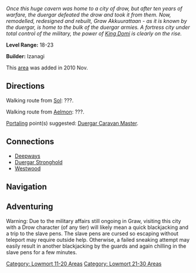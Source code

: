 *Once this huge cavern was home to a city of drow, but after ten years
of warfare, the duergar defeated the drow and took it from them. Now,
remodelled, redesigned and rebuilt, Graw Akkuurattaan - as it is known
by the duergar, is home to the bulk of the duergar armies. A fortress
city under total control of the military, the power of [King
Domi](King_Domi "wikilink") is clearly on the rise.*

**Level Range:** 18-23

**Builder:** Izanagi

This [area](:Category:_Areas.md "wikilink") was added in 2010 Nov.  

## Directions

Walking route from [Sol](Sol.md "wikilink"): ???.

Walking route from [Aelmon](Aelmon.md "wikilink"): ???.

[Portaling](Portal.md "wikilink") point(s) suggested: [Duergar Caravan
Master](Duergar_Caravan_Master "wikilink").

## Connections

-   [Deepways](:Category:Deepways.md "wikilink")
-   [Duergar Stronghold](:Category:_Duergar_Stronghold.md "wikilink")
-   [Westwood](:Category:Westwood.md "wikilink")

## Navigation

## Adventuring

Warning: Due to the military affairs still ongoing in Graw, visiting
this city with a Drow character (of any tier) will likely mean a quick
blackjacking and a trip to the slave pens. The slave pens are cursed so
escaping without teleport may require outside help. Otherwise, a failed
sneaking attempt may easily result in another blackjacking by the guards
and again chilling in the slave pens for a few minutes.

[Category: Lowmort 11-20
Areas](Category:_Lowmort_11-20_Areas "wikilink") [Category: Lowmort
21-30 Areas](Category:_Lowmort_21-30_Areas "wikilink")
